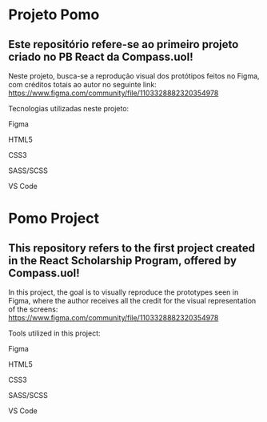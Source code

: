 # Projeto Pomo

## Este repositório refere-se ao primeiro projeto criado no PB React da Compass.uol!

Neste projeto, busca-se a reprodução visual dos protótipos feitos no Figma, com créditos totais ao autor no seguinte link:
https://www.figma.com/community/file/1103328882320354978

Tecnologias utilizadas neste projeto:

Figma

HTML5

CSS3

SASS/SCSS

VS Code

# Pomo Project

## This repository refers to the first project created in the React Scholarship Program, offered by Compass.uol!

In this project, the goal is to visually reproduce the prototypes seen in Figma, where the author receives all the credit for the visual representation of the screens:
https://www.figma.com/community/file/1103328882320354978

Tools utilized in this project:

Figma

HTML5

CSS3

SASS/SCSS

VS Code